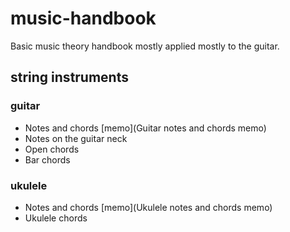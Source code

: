 # music-handbook
Basic music theory handbook mostly applied mostly to the guitar.

## string instruments

### guitar 

  * Notes and chords [memo](Guitar notes and chords memo)
  * Notes on the guitar neck
  * Open chords
  * Bar chords

### ukulele

  * Notes and chords [memo](Ukulele notes and chords memo)
  * Ukulele chords
